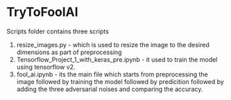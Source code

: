 # TryToFoolAI

Scripts folder contains three scripts 
1. resize_images.py - which is used to resize the image to the desired dimensions as part of preprocessing
2. Tensorflow_Project_1_with_keras_pre.ipynb - it used to train the model using tensorflow v2.
3. fool_ai.ipynb - its the main file which starts from preprocessing the image followed by training the model followed by predicition followed by adding the three adversarial noises and comparing the accuracy.
